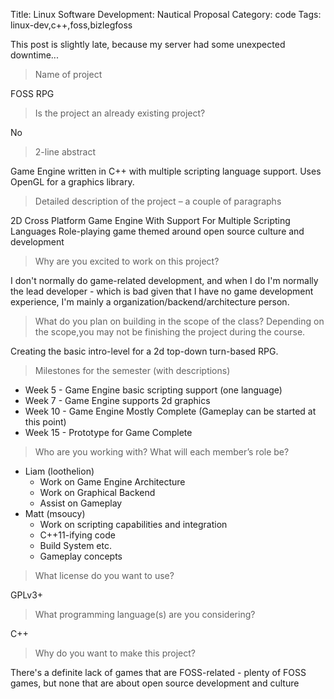 Title: Linux Software Development: Nautical Proposal
Category: code
Tags: linux-dev,c++,foss,bizlegfoss

This post is slightly late, because my server had some unexpected downtime...

> Name of project

FOSS RPG

> Is the project an already existing project?

No

> 2-line abstract

Game Engine written in C++ with multiple scripting language support. Uses OpenGL for a graphics library.

>Detailed description of the project – a couple of paragraphs

2D Cross Platform Game Engine With Support For Multiple Scripting Languages
Role-playing game themed around open source culture and development

> Why are you excited to work on this project?

I don't normally do game-related development, and when I do I'm normally the lead developer - which is bad given that I have no game development experience, I'm mainly a organization/backend/architecture person.

> What do you plan on building in the scope of the class? Depending on the scope,you may not be finishing the project during the course.

Creating the basic intro-level for a 2d top-down turn-based RPG.

> Milestones for the semester (with descriptions)

- Week 5 - Game Engine basic scripting support (one language)
- Week 7 - Game Engine supports 2d graphics
- Week 10 - Game Engine Mostly Complete (Gameplay can be started at this point)
- Week 15 - Prototype for Game Complete

> Who are you working with?
> What will each member’s role be?

- Liam (loothelion)
    - Work on Game Engine Architecture
    - Work on Graphical Backend
    - Assist on Gameplay
- Matt (msoucy)
	- Work on scripting capabilities and integration
	- C++11-ifying code
	- Build System etc.
	- Gameplay concepts

> What license do you want to use?

GPLv3+

>What programming language(s) are you considering?

C++

> Why do you want to make this project?

There's a definite lack of games that are FOSS-related - plenty of FOSS games, but none that are about open source development and culture


